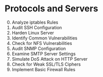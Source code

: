 # Protocols and Servers

0. Analyze iptables Rules
1. Audit SSH Configuration
2. Harden Linux Server
3. Identify Common Vulnerabilities
4. Check for NFS Vulnerabilities
5. Audit SNMP Configuration
6. Examine SMTP Server Settings
7. Simulate DoS Attack on HTTP Server
8. Check for Weak SSL/TLS Ciphers
9. Implement Basic Firewall Rules